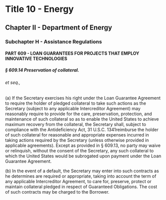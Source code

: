
# Title 10 - Energy
## Chapter II - Department of Energy
### Subchapter H - Assistance Regulations
#### PART 609 - LOAN GUARANTEES FOR PROJECTS THAT EMPLOY INNOVATIVE TECHNOLOGIES
##### § 609.14 Preservation of collateral.
###### et seq.,

(a) If the Secretary exercises his right under the Loan Guarantee Agreement to require the holder of pledged collateral to take such actions as the Secretary (subject to any applicable Intercreditor Agreement) may reasonably require to provide for the care, preservation, protection, and maintenance of such collateral so as to enable the United States to achieve maximum recovery from the collateral, the Secretary shall, subject to compliance with the Antideficiency Act, 31 U.S.C. 1341reimburse the holder of such collateral for reasonable and appropriate expenses incurred in taking actions required by the Secretary (unless otherwise provided in applicable agreements). Except as provided in § 609.13, no party may waive or relinquish, without the consent of the Secretary, any such collateral to which the United States would be subrogated upon payment under the Loan Guarantee Agreement.

(b) In the event of a default, the Secretary may enter into such contracts as he determines are required or appropriate, taking into account the term of any applicable Intercreditor Agreement, to care for, preserve, protect or maintain collateral pledged in respect of Guaranteed Obligations. The cost of such contracts may be charged to the Borrower.
